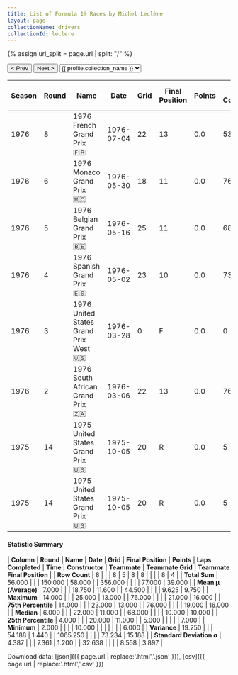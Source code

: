 ```yaml
---
title: List of Formula 1® Races by Michel Leclère
layout: page
collectionName: drivers
collectionId: leclere
---
```


{% assign url_split = page.url | split: "/" %}
<div id="collection-navigation">
<button onclick="selector.options[selector.selectedIndex-1].value && (window.location = selector.options[selector.selectedIndex-1].value);">&lt; Prev</button>
<button onclick="selector.options[selector.selectedIndex+1].value && (window.location = selector.options[selector.selectedIndex+1].value);">Next &gt;</button>
<select id="selector" onchange="this.options[this.selectedIndex].value && (window.location = this.options[this.selectedIndex].value);">
  {% for collectionId in site.data[page.collectionName].refs %}
    {% if collectionId == page.collectionId %}
      {% assign selected = "selected" %}
    {% else %}
      {% assign selected = "" %}
    {% endif %}
    {% assign profile = site.data[page.collectionName][collectionId].profile %}
    <option value="/f1/{{ page.collectionName }}/{{ collectionId }}/{{ url_split[4] }}" {{ selected }}>{{ profile.collection_name }}</option>
  {% endfor %}
</select>
</div>

| Season | Round | Name | Date | Grid | Final Position | Points | Laps Completed | Time | Constructor | Teammate | Teammate Grid | Teammate Final Position |
|--|--|--|--|--|--|--|--|--|--|--|--|--|
| 1976 | 8 | 1976 French Grand Prix 🇫🇷 | 1976-07-04 | 22 | 13 | 0.0 | 53 |   | Wolf 🇨🇦 | [Jacky Ickx 🇧🇪](/f1/drivers/ickx) | 19 | 10 |
| 1976 | 6 | 1976 Monaco Grand Prix 🇲🇨 | 1976-05-30 | 18 | 11 | 0.0 | 76 |   | Wolf 🇨🇦 | [Jacky Ickx 🇧🇪](/f1/drivers/ickx) | 0 | F |
| 1976 | 5 | 1976 Belgian Grand Prix 🇧🇪 | 1976-05-16 | 25 | 11 | 0.0 | 68 |   | Wolf 🇨🇦 | [Jacky Ickx 🇧🇪](/f1/drivers/ickx) | 0 | F |
| 1976 | 4 | 1976 Spanish Grand Prix 🇪🇸 | 1976-05-02 | 23 | 10 | 0.0 | 73 |   | Wolf 🇨🇦 | [Jacky Ickx 🇧🇪](/f1/drivers/ickx) | 21 | 7 |
| 1976 | 3 | 1976 United States Grand Prix West 🇺🇸 | 1976-03-28 | 0 | F | 0.0 | 0 |   | Wolf 🇨🇦 | [Jacky Ickx 🇧🇪](/f1/drivers/ickx) | 0 | F |
| 1976 | 2 | 1976 South African Grand Prix 🇿🇦 | 1976-03-06 | 22 | 13 | 0.0 | 76 |   | Wolf 🇨🇦 | [Jacky Ickx 🇧🇪](/f1/drivers/ickx) | 19 | 16 |
| 1975 | 14 | 1975 United States Grand Prix 🇺🇸 | 1975-10-05 | 20 | R | 0.0 | 5 |   | Tyrrell 🇬🇧 | [Jody Scheckter 🇿🇦](/f1/drivers/scheckter) | 10 | 6 |
| 1975 | 14 | 1975 United States Grand Prix 🇺🇸 | 1975-10-05 | 20 | R | 0.0 | 5 |   | Tyrrell 🇬🇧 | [Patrick Depailler 🇫🇷](/f1/drivers/depailler) | 8 | R |

#### Statistic Summary

| **Column** | **Round** | **Name** | **Date** | **Grid** | **Final Position** | **Points** | **Laps Completed** | **Time** | **Constructor** | **Teammate** | **Teammate Grid** | **Teammate Final Position** |
| **Row Count** | 8 |  |  | 8 | 5 | 8 | 8 |  |  |  | 8 | 4 |
| **Total Sum** | 56.000 |  |  | 150.000 | 58.000 |  | 356.000 |  |  |  | 77.000 | 39.000 |
| **Mean μ (Average)** | 7.000 |  |  | 18.750 | 11.600 |  | 44.500 |  |  |  | 9.625 | 9.750 |
| **Maximum** | 14.000 |  |  | 25.000 | 13.000 |  | 76.000 |  |  |  | 21.000 | 16.000 |
| **75th Percentile** | 14.000 |  |  | 23.000 | 13.000 |  | 76.000 |  |  |  | 19.000 | 16.000 |
| **Median** | 6.000 |  |  | 22.000 | 11.000 |  | 68.000 |  |  |  | 10.000 | 10.000 |
| **25th Percentile** | 4.000 |  |  | 20.000 | 11.000 |  | 5.000 |  |  |  |  | 7.000 |
| **Minimum** | 2.000 |  |  |  | 10.000 |  |  |  |  |  |  | 6.000 |
| **Variance** | 19.250 |  |  | 54.188 | 1.440 |  | 1065.250 |  |  |  | 73.234 | 15.188 |
| **Standard Deviation σ** | 4.387 |  |  | 7.361 | 1.200 |  | 32.638 |  |  |  | 8.558 | 3.897 |

Download data: [json]({{ page.url | replace:'.html','.json' }}), [csv]({{ page.url | replace:'.html','.csv' }})
